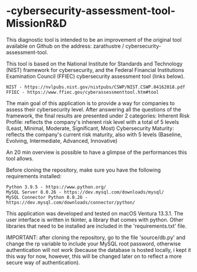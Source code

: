 # -cybersecurity-assessment-tool-MissionR&D

This diagnostic tool is intended to be an improvement of the original tool available on Github on the address: zarathustre / cybersecurity-assessment-tool. 


This tool is based on the National Institute for Standards and Technology (NIST) framework for cybersecurity, and the Federal Financial Institutions Examination Council (FFIEC) cybersecurity assessment tool (links below).

    NIST - https://nvlpubs.nist.gov/nistpubs/CSWP/NIST.CSWP.04162018.pdf
    FFIEC - https://www.ffiec.gov/cyberassessmenttool.htm#tool


The main goal of this application is to provide a way for companies to assess their cybersecurity level. After answering all the questions of the framework, the final results are presented under 2 categories:
    Inherent Risk Profile: reflects the company's inherent risk level with a total of 5 levels (Least, Minimal, Moderate, Significant, Most)
    Cybersecurity Maturity: reflects the company's current risk maturity, also with 5 levels (Baseline, Evolving, Intermediate, Advanced, Innovative)
    
    
An 20 min overview is possible to have a glimpse of the performances this tool allows. 


Before cloning the repository, make sure you have the following requirements installed:

    Python 3.9.5 - https://www.python.org/
    MySQL Server 8.0.26 - https://dev.mysql.com/downloads/mysql/
    MySQL Connector Python 8.0.26 - https://dev.mysql.com/downloads/connector/python/


This application was developed and tested on macOS Ventura 13.3.1. The user interface is written in tkinter, a library that comes with python. Other libraries that need to be installed are included in the 'requirements.txt' file.


IMPORTANT: after cloning the repository, go to the file 'source/db.py' and change the rp variable to include your MySQL root password, otherwise authentication will not work (because the database is hosted locally, i kept it this way for now, however, this will be changed later on to reflect a more secure way of authentication).
